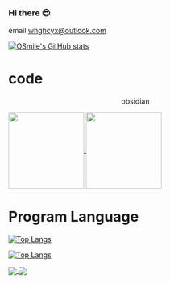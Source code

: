 ### Hi there 😎
email whghcyx@outlook.com

[![OSmile's GitHub stats](https://github-readme-stats.vercel.app/api?username=WHG555&show_icons=true&theme=transparent)](https://github.com/anuraghazra/github-readme-stats)

# code
<p> <center>obsidian</center> </p>
<a href="https://github.com/WHG555/obsidian-docker">
  <img align="center" height="150px" src="https://github-readme-stats.vercel.app/api/pin/?username=WHG555&repo=obsidian-docker&show_owner=true" />
</a>
<a href="https://github.com/WHG555/lunar-calendar">
  <img align="center" height="150px" src="https://github-readme-stats.vercel.app/api/pin/?username=WHG555&repo=lunar-calendar&show_owner=true" />
</a>


# Program Language
[![Top Langs](https://github-readme-stats.vercel.app/api/top-langs/?username=WHG555&layout=compact)](https://github.com/anuraghazra/github-readme-stats)

[![Top Langs](https://github-readme-stats.vercel.app/api/top-langs/?username=anuraghazra&layout=compact)](https://github.com/anuraghazra/github-readme-stats)



<a href="https://github.com/WHG555/linux">
  <img align="center" src="https://github-readme-stats.vercel.app/api/pin/?username=WHG555&repo=linux&show_owner=true" />
</a>
<a href="https://github.com/WHG555/obsidian-docker">
  <img align="center" src="https://github-readme-stats.vercel.app/api/pin/?username=WHG555&repo=obsidian-docker&show_owner=true" />
</a>
